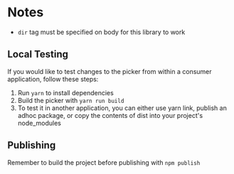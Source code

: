 # Notes
* `dir` tag must be specified on body for this library to work

## Local Testing
If you would like to test changes to the picker from within a consumer application, follow these steps:

1. Run `yarn` to install dependencies
2. Build the picker with `yarn run build`
3. To test it in another application, you can either use yarn link, publish an adhoc package, or copy the contents of dist into your project's node_modules

## Publishing

Remember to build the project before publishing with `npm publish`